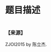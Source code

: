 # 题目描述


<img src="/upload/image/20150413/20150413165703_56899.png" alt=""/><img src="/upload/image/20150413/20150413165800_89964.png" alt=""/><img src="/upload/image/20150413/20150413170458_14559.png" alt=""/><img src="/upload/image/20150413/20150413170514_54683.png" alt=""/><br/>
<h3>
【来源】
</h3>
<p>
ZJOI2015 by 陈立杰.
</p>
